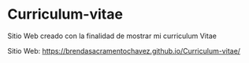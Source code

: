 # Curriculum-vitae
Sitio Web creado con la finalidad de mostrar mi curriculum Vitae

Sitio Web: https://brendasacramentochavez.github.io/Curriculum-vitae/
